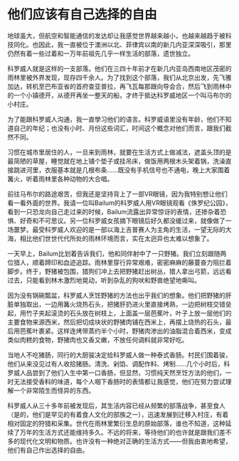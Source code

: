 # 他们应该有自己选择的自由

地球虽大，但航空和智能通信的发达却让我感觉世界越来越小，也越来越趋于被科技同化。也因此，我一直被位于澳洲以北、菲律宾以南的新几内亚深深吸引，那里仍然有着一些过着和一万年前祖先几乎一样生活的部落，遗世独立。 

科罗威人就是这样的一支部落。他们在三四十年前才在新几内亚岛西南地区茂密的雨林里被外界发现，现存四千余人。为了找到这个部落，我们从北京出发，先飞雅加达，转机至巴布亚省的首府查亚普拉，再飞瓦每那跟向导会合，然后飞到雨林中的一个小镇德开，从德开再坐一整天的船，才终于抵达科罗威地区一个叫马布尔的小村庄。 

为了能跟科罗威人沟通，我一直學习他们的语言。科罗威语里没有年龄，他们不知道自己的年纪；也没有小时、月份这些词汇，时间这个概念对他们而言，跟我们截然不同。 

习惯在城市里居住的人，一旦来到雨林，就要在生活方式上做减法，遮盖头顶的是最简陋的草屋，睡觉就在地上铺个垫子或挂吊床，做饭用两根木头架着锅，洗澡直接跳进河里，衣服基本就是几根布条……既没有手机信号也不通电，晚上大家围着篝火，听着雨林里各种动物的大合唱。 

前往马布尔的路途艰苦，但我还是坚持背上了一部VR眼镜，因为我特别想让他们看一看外面的世界。我请一位叫Bailum的科罗威人用VR眼镜观看《侏罗纪公园》，看到一只恐龙向自己走过来的时候，Bailum流露出异常惊讶的表情，还掺杂着恐惧、好奇和不可思议。另一位科罗威女孩摘下眼镜后好久都没缓过来，就像做了一场噩梦。最受科罗威人欢迎的是一部以海上吉普赛人为主角的生活，一望无际的大海，相比他们世世代代所处的雨林环境而言，实在太迥异也太难以想象了。 

一天早上，Bailum比划着告诉我们，他和同伴射中了一只野猪。我们立刻跟随两位猎人，顺着蹄印和血迹追踪。雨林里穿行异常艰难，密密麻麻的藤蔓奋力阻拦着脚步。终于，野猪被包围，猎狗们冲上去把野猪赶出树丛，猎人拿出弓箭，远远看过去，只能看到林木激烈地晃动，听到杂乱的狗吠和野兽绝望地嘶叫。 

因为没有锅碗瓢盆，科罗威人烹饪野猪的方法也出乎我们的想象。他们把野猪的肝脏单独取出，一边用篝火烧热石头，把猪肝扔进火里直接烤熟，一边把树枝交错垒起，用竹子夹起滚烫的石头放在树枝上，上面盖一层芭蕉叶，叶子上放一层他们的主要食物来源西米，然后把切成块状的野猪肉铺在西米上，再摆上烧热的石头，最后用芭蕉叶裹紧。这样连烤带蒸约半个小时，野猪肉渗出的油脂混合着西米，变成类似肉糕的食物，野猪肉也又香又嫩，不放任何调料就非常好吃。 

当地人不吃猪肠，同行的大厨骏决定给科罗威人做一种泰式香肠。村民们围着骏，他们从来没见过有人收拾猪肠。清洗、剁馅、调配作料、烤制……几个小时后，科罗威人品尝到了他们人生中第一口香肠，但显然，习惯纯天然烹饪方法的他们，一时无法接受香料的味道，每个人咽下香肠时的表情都让我感觉，他们在努力尝试理解一个非常陌生而怪异的东西。 

科罗威人从三十多年前被发现后，其生活内容已经从频繁的部落战争，甚至食人（是的，他们是罕见的有着食人文化的部族之一），迅速发展到迁移入村庄，有着相对固定的狩猎和采集。世代在雨林里繁衍生息的原始部落，谁也不知道，这种延续了万年的生活方式还能维持多久。不远的将来，等待他们的也许就是跟我们差不多的现代化文明和物质。也许没有一种绝对正确的生活方式——但我由衷地希望，他们有自己作出选择的自由。